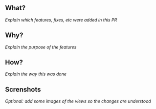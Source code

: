 ## What?

_Explain which features, fixes, etc were added in this PR_

## Why?

_Explain the purpose of the features_

## How?

_Explain the way this was done_

## Screnshots

_Optional: add some images of the views so the changes are understood_
